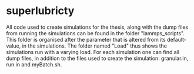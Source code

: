 # superlubricty

All code used to create simulations for the thesis, along with the dump files from running the simulations can be found in the folder "lammps_scripts". This folder is organised after the parameter that is altered from its default-value, in the simulations. The folder named "Load" thus shows the simulations run with a varying load. For each simulation one can find all dump files, in addition to the files used to create the simulation: granular.in, run.in and myBatch.sh.  
